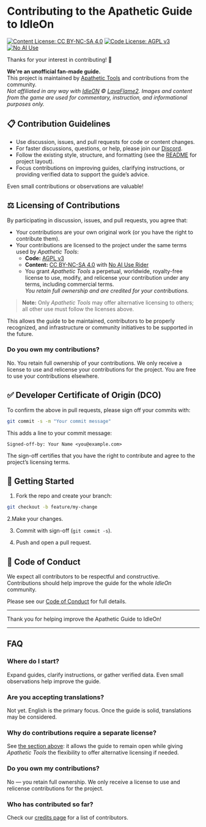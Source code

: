 # Contributing to the Apathetic Guide to IdleOn

[![Content License: CC BY-NC-SA 4.0](https://img.shields.io/badge/Content%20License-CC%20BY--NC--SA%204.0-lightgrey)](LICENSE)
[![Code License: AGPL v3](https://img.shields.io/badge/Code%20License-AGPL%20v3-lightgrey)](LICENSE-CODE)
[![No AI Use](https://img.shields.io/badge/No%20AI%20Use-Yes-red)](LICENSE-NOAI-CONTENT)

Thanks for your interest in contributing! 🎉  

**We're an unofficial fan-made guide.**  
This project is maintained by [Apathetic Tools](https://github.com/apathetic-tools) and contributions from the community.  
*Not affiliated in any way with [IdleON](https://www.legendsofidleon.com/) &copy; [LavaFlame2](https://play.google.com/store/apps/dev?id=4698737590260294499). Images and content from the game are used for commentary, instruction, and informational purposes only.*


## 📋 Contribution Guidelines

- Use discussion, issues, and pull requests for code or content changes.
- For faster discussions, questions, or help, please join our [Discord](https://discord.gg/PW6GahZ7).
- Follow the existing style, structure, and formatting (see the [README](README.md) for project layout).
- Focus contributions on improving guides, clarifying instructions, or providing verified data to support the guide’s advice.

Even small contributions or observations are valuable!


## ⚖️ Licensing of Contributions

By participating in discussion, issues, and pull requests, you agree that:

- Your contributions are your own original work (or you have the right to contribute them).  
- Your contributions are licensed to the project under the same terms used by *Apathetic Tools*:
  - **Code:** [AGPL v3](LICENSE-CODE)  
  - **Content:** [CC BY-NC-SA 4.0](LICENSE) with [No AI Use Rider](LICENSE-NOAI-CONTENT)  
  - You grant *Apathetic Tools* a perpetual, worldwide, royalty-free license to use, modify, and relicense your contribution under any terms, including commercial terms.  
  *You retain full ownership and are credited for your contributions.*

> **Note:** Only *Apathetic Tools* may offer alternative licensing to others; all other use must follow the licenses above.

This allows the guide to be maintained, contributors to be properly recognized, and infrastructure or community initiatives to be supported in the future.


### Do you own my contributions?

No. You retain full ownership of your contributions. We only receive a license to use and relicense your contributions for the project. You are free to use your contributions elsewhere.


## ✅ Developer Certificate of Origin (DCO)

To confirm the above in pull requests, please sign off your commits with:

```bash
git commit -s -m "Your commit message"
```

This adds a line to your commit message:

```
Signed-off-by: Your Name <you@example.com>
```

The sign-off certifies that you have the right to contribute and agree to the project’s licensing terms.


## 🚀 Getting Started

1. Fork the repo and create your branch:

```bash
git checkout -b feature/my-change
```

2.Make your changes.

3. Commit with sign-off (`git commit -s`).

4. Push and open a pull request.


## 🤝 Code of Conduct

We expect all contributors to be respectful and constructive.  
Contributions should help improve the guide for the whole *IdleOn* community.

Please see our [Code of Conduct](CODE_OF_CONDUCT.md) for full details.

---

Thank you for helping improve the Apathetic Guide to IdleOn!

---

## FAQ

### Where do I start?
Expand guides, clarify instructions, or gather verified data. Even small observations help improve the guide.

### Are you accepting translations?
Not yet. English is the primary focus. Once the guide is solid, translations may be considered.

### Why do contributions require a separate license?
See [the section above](⚖️-licensing-of-contributions): it allows the guide to remain open while giving *Apathetic Tools* the flexibility to offer alternative licensing if needed.

### Do you own my contributions?
No — you retain full ownership. We only receive a license to use and relicense contributions for the project.

### Who has contributed so far?
Check our [credits page](https://apathetic-tools.github.io/idleon-guide/site/credits/) for a list of contributors.
